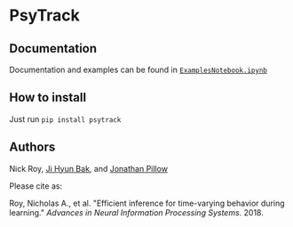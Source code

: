 # PsyTrack


[//]: # ()

## Documentation

Documentation and examples can be found in [`ExamplesNotebook.ipynb`](./psytrack/examples/ExamplesNotebook.ipynb)

[//]: # ()


## How to install

Just run `pip install psytrack`


## Authors

Nick Roy, [Ji Hyun Bak](http://newton.kias.re.kr/~jhbak/), and [Jonathan Pillow](http://pillowlab.princeton.edu/)


Please cite as:

Roy, Nicholas A., et al. "Efficient inference for time-varying behavior during learning." _Advances in Neural Information Processing Systems_. 2018.

[//]: # (readme template from https://github.com/HIPS/autograd)
